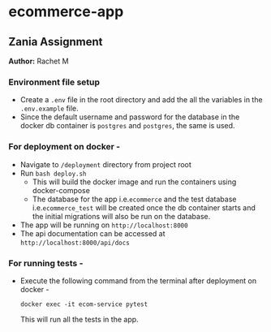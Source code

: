 # ecommerce-app

## Zania Assignment

**Author:** Rachet M

### Environment file setup
- Create a `.env` file in the root directory and add the all the variables in the `.env.example` file.
- Since the default username and password for the database in the docker db container is `postgres` and `postgres`, the same is used.


### For deployment on docker -
- Navigate to `/deployment` directory from project root
- Run `bash deploy.sh`
  - This will build the docker image and run the containers using docker-compose
  - The database for the app i.e.`ecommerce` and the test database i.e.`ecommerce_test` will be created once the db container starts and the initial migrations will also be run on the database.
- The app will be running on `http://localhost:8000`
- The api documentation can be accessed at `http://localhost:8000/api/docs`

### For running tests -
- Execute the following command from the terminal after deployment on docker -
    ```shell
    docker exec -it ecom-service pytest
    ```
  This will run all the tests in the app.


